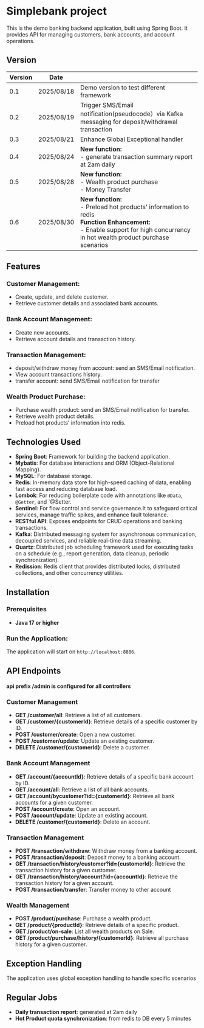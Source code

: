 
# Simplebank project

This is the demo banking backend application, built using Spring Boot. It provides API for managing customers, bank accounts, and account operations. 

## Version
| Version | Date       |                                                                                                                                                                                        |                                                                        
|---------|------------|----------------------------------------------------------------------------------------------------------------------------------------------------------------------------------------|
| 0.1     | 2025/08/18 | Demo version to test different framework                                                                                                                                               |
| 0.2     | 2025/08/19 | Trigger SMS/Email notification(pseudocode）via Kafka messaging for deposit/withdrawal transaction                                                                                       |
| 0.3     | 2025/08/21 | Enhance Global Exceptional handler                                                                                                                                                     |
| 0.4     | 2025/08/24 | **New function:** <br> - generate transaction summary report at 2am daily                                                                                                              |
| 0.5     | 2025/08/28 | **New function:** <br> - Wealth product purchase <br> - Money Transfer                                                                                                                 |
| 0.6     | 2025/08/30 | **New function:** <br> - Preload hot products' information to redis <br> **Function Enhancement:** <br> - Enable support for high concurrency in hot wealth product purchase scenarios | 


## Features

### Customer Management:
- Create, update, and delete customer.
- Retrieve customer details and associated bank accounts.

### Bank Account Management:
- Create new accounts.
- Retrieve account details and transaction history.

### Transaction Management:
- deposit/withdraw money from account: send an SMS/Email notification.
- View account transactions history.
- transfer account: send SMS/Email notification for transfer

### Wealth Product Purchase:
- Purchase wealth product: send an SMS/Email notification for transfer.
- Retrieve wealth product details.
- Preload hot products' information into redis.


## Technologies Used
- **Spring Boot**: Framework for building the backend application.
- **Mybatis**: For database interactions and ORM (Object-Relational Mapping).
- **MySQL**: For database storage.
- **Redis**: In-memory data store for high-speed caching of data, enabling fast access and reducing database load.
- **Lombok**: For reducing boilerplate code with annotations like `@Data`, `@Getter`, and `@Setter.
- **Sentinel**: For flow control and service governance.It to safeguard critical services, manage traffic spikes, and enhance fault tolerance.
- **RESTful API**: Exposes endpoints for CRUD operations and banking transactions.
- **Kafka**: Distributed messaging system for asynchronous communication, decoupled services, and reliable real-time data streaming.
- **Quartz**: Distributed job scheduling framework used for executing tasks on a schedule (e.g., report generation, data cleanup, periodic synchronization).
- **Redission**: Redis client that provides distributed locks, distributed collections, and other concurrency utilities.


## Installation

### Prerequisites
- **Java 17 or higher**

### Run the Application:

The application will start on `http://localhost:8886`.


## API Endpoints
#### api prefix /admin is configured for all controllers

### Customer Management
- **GET /customer/all**: Retrieve a list of all customers.
- **GET /customer/{customerId}**: Retrieve details of a specific customer by ID.
- **POST /customer/create**: Open a new customer.
- **POST /customer/update**: Update an existing customer.
- **DELETE /customer/{customerId}**: Delete a customer.

### Bank Account Management
- **GET /account/{accountId}**: Retrieve details of a specific bank account by ID.
- **GET /account/all**: Retrieve a list of all bank accounts.
- **GET /account/bycustomer?id={customerId}**: Retrieve all bank accounts for a given customer.
- **POST /account/create**: Open an account.
- **POST /account/update**: Update an existing account.
- **DELETE /customer/{customerId}**: Delete an account.

### Transaction Management
- **POST /transaction/withdraw**: Withdraw money from a banking account.
- **POST /transaction/deposit**: Deposit money to a banking account.
- **GET /transaction/history/customer?id={customerId}**: Retrieve the transaction history for a given customer.
- **GET /transaction/history/account?id={accountId}**: Retrieve the transaction history for a given account.
- **POST /transaction/transfer**: Transfer money to other account

### Wealth Management
- **POST /product/purchase**: Purchase a wealth product.
- **GET /product/{productId}**: Retrieve details of a specific product.
- **GET /product/on-sale**: List all wealth products on Sale.
- **GET /product/purchase/history/{customerId}**: Retrieve all purchase history for a given customer.


## Exception Handling
The application uses global exception handling to handle specific scenarios

## Regular Jobs
- **Daily transaction report**: generated at 2am daily
- **Hot Product quota synchronization**: from redis to DB every 5 minutes